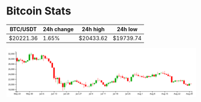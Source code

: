 # Bitcoin Stats

BTC/USDT|24h change|24h high|24h low|
|---|---|---|---|
|$20221.36|1.65%|$20433.62|$19739.74|

<img src="./chart.svg">
